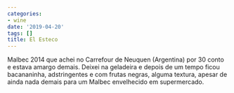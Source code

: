 ```yaml
---
categories:
- wine
date: '2019-04-20'
tags: []
title: El Esteco
---
```


Malbec 2014 que achei no Carrefour de Neuquen (Argentina) por 30 conto e estava amargo demais. Deixei na geladeira e depois de um tempo ficou bacananinha, adstringentes e com frutas negras, alguma textura, apesar de ainda nada demais para um Malbec envelhecido em supermercado.